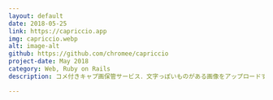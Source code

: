 ```yaml
---
layout: default
date: 2018-05-25
link: https://capriccio.app
img: capriccio.webp
alt: image-alt
github: https://github.com/chromee/capriccio
project-date: May 2018
category: Web, Ruby on Rails
description: コメ付きキャプ画保管サービス．文字っぽいものがある画像をアップロードすると自動で文字を抽出して保存する．その抽出した文字で画像を検索可能．

---
```


